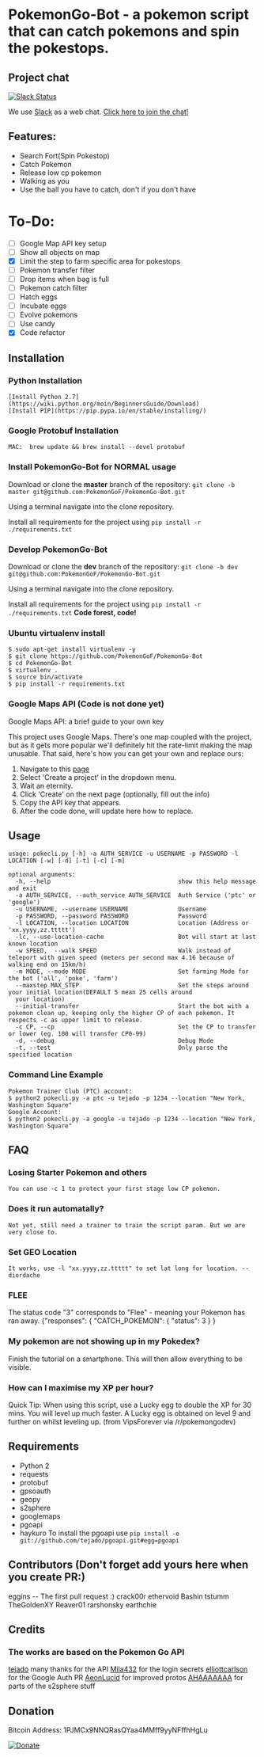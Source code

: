 # PokemonGo-Bot - a pokemon script that can catch pokemons and spin the pokestops.

## Project chat

[![Slack Status](https://pokemongo-bot.herokuapp.com/badge.svg)](https://pokemongo-bot.herokuapp.com)

We use [Slack](https://slack.com) as a web chat. [Click here to join the chat!](https://pokemongo-bot.herokuapp.com)

## Features:
 * Search Fort(Spin Pokestop)
 * Catch Pokemon
 * Release low cp pokemon
 * Walking as you
 * Use the ball you have to catch, don't if you don't have

# To-Do:
- [ ] Google Map API key setup
- [ ] Show all objects on map
- [x] Limit the step to farm specific area for pokestops
- [ ] Pokemon transfer filter
- [ ] Drop items when bag is full
- [ ] Pokemon catch filter
- [ ] Hatch eggs
- [ ] Incubate eggs
- [ ] Evolve pokemons
- [ ] Use candy
- [x] Code refactor

## Installation

### Python Installation
    [Install Python 2.7](https://wiki.python.org/moin/BeginnersGuide/Download)
    [Install PIP](https://pip.pypa.io/en/stable/installing/)

### Google Protobuf Installation
    MAC:  brew update && brew install --devel protobuf

### Install PokemonGo-Bot for NORMAL usage

Download or clone the **master** branch of the repository: `git clone -b master git@github.com:PokemonGoF/PokemonGo-Bot.git`

Using a terminal navigate into the clone repository.

Install all requirements for the project using `pip install -r ./requirements.txt`


### Develop PokemonGo-Bot

Download or clone the **dev** branch of the repository: `git clone -b dev git@github.com:PokemonGoF/PokemonGo-Bot.git `

Using a terminal navigate into the clone repository.

Install all requirements for the project using `pip install -r ./requirements.txt`
**Code forest, code!**

### Ubuntu virtualenv install

    $ sudo apt-get install virtualenv -y
    $ git clone https://github.com/PokemonGoF/PokemonGo-Bot
    $ cd PokemonGo-Bot
    $ virtualenv .
    $ source bin/activate
    $ pip install -r requirements.txt

### Google Maps API (Code is not done yet)


Google Maps API: a brief guide to your own key

This project uses Google Maps. There's one map coupled with the project, but as it gets more popular we'll definitely hit the rate-limit making the map unusable. That said, here's how you can get your own and replace ours:

1. Navigate to this [page](https://console.developers.google.com/flows/enableapi?apiid=maps_backend,geocoding_backend,directions_backend,distance_matrix_backend,elevation_backend,places_backend&keyType=CLIENT_SIDE&reusekey=true)
2. Select 'Create a project' in the dropdown menu.
3. Wait an eternity.
4. Click 'Create' on the next page (optionally, fill out the info)
5. Copy the API key that appears.
6. After the code done, will update here how to replace.

## Usage
    usage: pokecli.py [-h] -a AUTH_SERVICE -u USERNAME -p PASSWORD -l LOCATION [-w] [-d] [-t] [-c] [-m]

    optional arguments:
      -h, --help                                    show this help message and exit
      -a AUTH_SERVICE, --auth_service AUTH_SERVICE  Auth Service ('ptc' or 'google')
      -u USERNAME, --username USERNAME              Username
      -p PASSWORD, --password PASSWORD              Password
      -l LOCATION, --location LOCATION              Location (Address or 'xx.yyyy,zz.ttttt')
      -lc, --use-location-cache                     Bot will start at last known location
      -w SPEED,  --walk SPEED                       Walk instead of teleport with given speed (meters per second max 4.16 because of walking end on 15km/h)
      -m MODE, --mode MODE                          Set farming Mode for the bot ('all', 'poke', 'farm')
      --maxstep MAX_STEP                            Set the steps around your initial location(DEFAULT 5 mean 25 cells around
      your location)
      --initial-transfer                            Start the bot with a pokemon clean up, keeping only the higher CP of each pokemon. It respects -c as upper limit to release.
      -c CP, --cp                                   Set the CP to transfer or lower (eg. 100 will transfer CP0-99)
      -d, --debug                                   Debug Mode
      -t, --test                                    Only parse the specified location


### Command Line Example
    Pokemon Trainer Club (PTC) account:
    $ python2 pokecli.py -a ptc -u tejado -p 1234 --location "New York, Washington Square"
    Google Account:
    $ python2 pokecli.py -a google -u tejado -p 1234 --location "New York, Washington Square"

## FAQ

### Losing Starter Pokemon and others
    You can use -c 1 to protect your first stage low CP pokemon.
### Does it run automatally?
    Not yet, still need a trainer to train the script param. But we are very close to.
### Set GEO Location
    It works, use -l "xx.yyyy,zz.ttttt" to set lat long for location. -- diordache
### FLEE
   The status code "3" corresponds to "Flee" - meaning your Pokemon has ran away.
   {"responses": { "CATCH_POKEMON": { "status": 3 } }
### My pokemon are not showing up in my Pokedex?
   Finish the tutorial on a smartphone. This will then allow everything to be visible.
### How can I maximise my XP per hour?
Quick Tip: When using this script, use a Lucky egg to double the XP for 30 mins. You will level up much faster. A Lucky egg is obtained on level 9 and further on whilst leveling up. (from VipsForever via /r/pokemongodev)



## Requirements
 * Python 2
 * requests
 * protobuf
 * gpsoauth
 * geopy
 * s2sphere
 * googlemaps
 * pgoapi
 * haykuro
To install the pgoapi use `pip install -e git://github.com/tejado/pgoapi.git#egg=pgoapi`


## Contributors (Don't forget add yours here when you create PR:)
eggins -- The first pull request :)
crack00r
ethervoid
Bashin
tstumm
TheGoldenXY
Reaver01
rarshonsky
earthchie

## Credits
### The works are based on the Pokemon Go API
[tejado](https://github.com/tejado) many thanks for the API
[Mila432](https://github.com/Mila432/Pokemon_Go_API) for the login secrets
[elliottcarlson](https://github.com/elliottcarlson) for the Google Auth PR
[AeonLucid](https://github.com/AeonLucid/POGOProtos) for improved protos
[AHAAAAAAA](https://github.com/AHAAAAAAA/PokemonGo-Map) for parts of the s2sphere stuff


## Donation

Bitcoin Address:  1PJMCx9NNQRasQYaa4MMff9yyNFffhHgLu

[![Donate](https://www.paypalobjects.com/en_US/i/btn/btn_donateCC_LG.gif)](https://www.paypal.com/cgi-bin/webscr?cmd=_s-xclick&hosted_button_id=WQUXDC54W6EVY)
